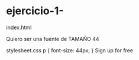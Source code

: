 # ejercicio-1-
index.html

<!DOCTYPE html>
<html>
	<head>
		<title>Resultado</title>
	</head>
	<body>
		<p>Quiero ser una fuente de TAMAÑO 44</p>
	</body>
</html>

stylesheet.css
p {
	font-size: 44px;
}
Sign up for free
